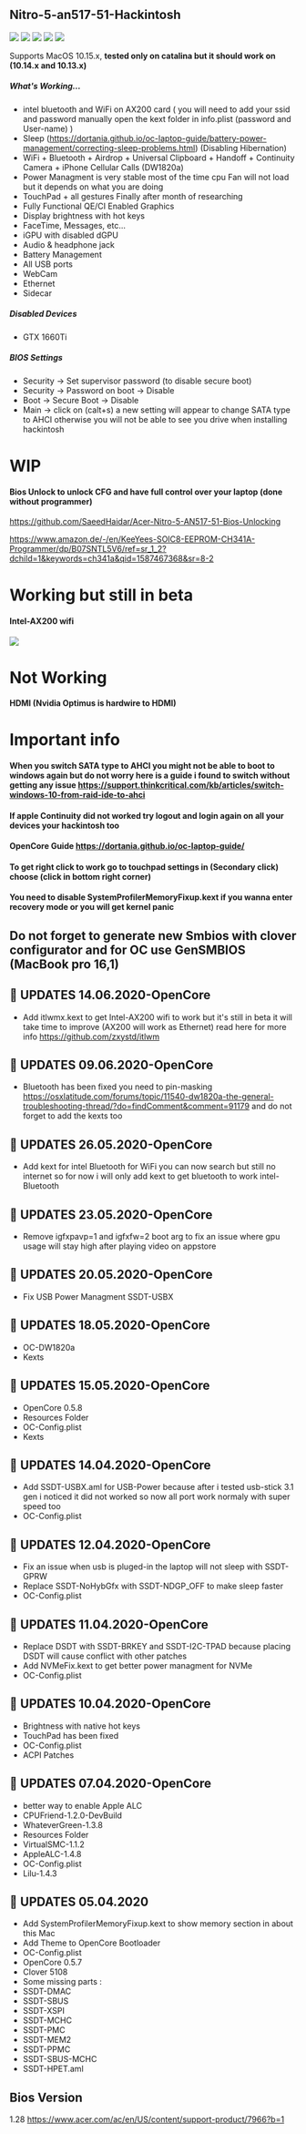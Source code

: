 ## Nitro-5-an517-51-Hackintosh

![](/images/main1.png)
![](/images/11.png)
![](/images/File1.png)
![](/images/File2.png)
![](/images/12.png)


Supports MacOS 10.15.x, **tested only on catalina but it should work on (10.14.x and 10.13.x)**

##### What's Working...
* intel bluetooth and WiFi on AX200 card ( you will need to add your ssid and password manually open the kext folder in info.plist (password and User-name) )
* Sleep (https://dortania.github.io/oc-laptop-guide/battery-power-management/correcting-sleep-problems.html) (Disabling Hibernation)
* WiFi + Bluetooth + Airdrop + Universal Clipboard + Handoff + Continuity Camera + iPhone Cellular Calls (DW1820a)
* Power Managment is very stable most of the time cpu Fan will not load but it depends on what you are doing
* TouchPad + all gestures Finally after month of researching
* Fully Functional QE/CI Enabled Graphics
* Display brightness with hot keys
* FaceTime, Messages, etc...
* iGPU with disabled dGPU
* Audio & headphone jack
* Battery Management
* All USB ports
* WebCam
* Ethernet
* Sidecar
##### Disabled Devices
* GTX 1660Ti
##### BIOS Settings

* Security → Set supervisor password (to disable secure boot)
* Security → Password on boot → Disable
* Boot → Secure Boot → Disable
* Main → click on (calt+s) a new setting will appear to change SATA type to AHCI otherwise you will not be able to see you drive when installing  hackintosh
 # WIP
 ####  Bios Unlock to unlock CFG and have full control over your laptop (done without programmer)
 
 https://github.com/SaeedHaidar/Acer-Nitro-5-AN517-51-Bios-Unlocking
 
 https://www.amazon.de/-/en/KeeYees-SOIC8-EEPROM-CH341A-Programmer/dp/B07SNTL5V6/ref=sr_1_2?dchild=1&keywords=ch341a&qid=1587467368&sr=8-2
# Working but still in beta
#### Intel-AX200 wifi
![](/images/16.png)
# Not Working
####  HDMI (Nvidia Optimus is hardwire to HDMI)
# Important info 
#### When you switch SATA type to AHCI you might not be able to boot to windows again but do not worry here is a guide i found to switch without getting any issue https://support.thinkcritical.com/kb/articles/switch-windows-10-from-raid-ide-to-ahci
#### If apple Continuity did not worked try logout and login again on all your devices your hackintosh too 
#### OpenCore Guide https://dortania.github.io/oc-laptop-guide/
#### To get right click to work go to touchpad settings in (Secondary click) choose (click in bottom right corner)
#### You need to disable SystemProfilerMemoryFixup.kext if you wanna enter recovery mode or you will get kernel panic

## Do not forget to generate new Smbios with clover configurator and for OC use GenSMBIOS (MacBook pro 16,1)
## &#x1F34F;   UPDATES 14.06.2020-OpenCore
* Add itlwmx.kext to get Intel-AX200 wifi to work but it's still in beta it will take time to improve (AX200 will work as Ethernet) read here for more info https://github.com/zxystd/itlwm
## &#x1F34F;   UPDATES 09.06.2020-OpenCore
* Bluetooth has been fixed you need to pin-masking https://osxlatitude.com/forums/topic/11540-dw1820a-the-general-troubleshooting-thread/?do=findComment&comment=91179
and do not forget to add the kexts too 
## &#x1F34F;   UPDATES 26.05.2020-OpenCore
* Add kext for intel Bluetooth for WiFi you can now search but still no internet so for now i will only add kext to get  bluetooth to work intel-Bluetooth
## &#x1F34F;   UPDATES 23.05.2020-OpenCore
* Remove igfxpavp=1 and igfxfw=2 boot arg to fix an issue where gpu usage will stay high after playing video on appstore 
## &#x1F34F;   UPDATES 20.05.2020-OpenCore
* Fix USB Power Managment SSDT-USBX
## &#x1F34F;   UPDATES 18.05.2020-OpenCore
* OC-DW1820a 
* Kexts

## &#x1F34F;   UPDATES 15.05.2020-OpenCore
* OpenCore 0.5.8
* Resources Folder 
* OC-Config.plist
* Kexts
## &#x1F34F;   UPDATES 14.04.2020-OpenCore
* Add SSDT-USBX.aml for USB-Power because after i tested usb-stick 3.1 gen i noticed it did not worked so now all port work   normaly with super speed too 
* OC-Config.plist
## &#x1F34F;   UPDATES 12.04.2020-OpenCore
* Fix an issue when usb is pluged-in the laptop will not sleep with SSDT-GPRW 
* Replace SSDT-NoHybGfx with SSDT-NDGP_OFF to make sleep faster 
* OC-Config.plist

## &#x1F34F;   UPDATES 11.04.2020-OpenCore
* Replace DSDT with SSDT-BRKEY and SSDT-I2C-TPAD because placing DSDT will cause conflict with other patches
* Add NVMeFix.kext to get better power managment for NVMe
* OC-Config.plist

## &#x1F34F;   UPDATES 10.04.2020-OpenCore
* Brightness with native hot keys
* TouchPad has been fixed 
* OC-Config.plist
* ACPI Patches

## &#x1F34F;   UPDATES 07.04.2020-OpenCore
* better way to enable Apple ALC
* CPUFriend-1.2.0-DevBuild
* WhateverGreen-1.3.8
* Resources Folder
* VirtualSMC-1.1.2
* AppleALC-1.4.8
* OC-Config.plist
* Lilu-1.4.3


## &#x1F34F;   UPDATES 05.04.2020
* Add SystemProfilerMemoryFixup.kext to show memory section in about this Mac
* Add Theme to OpenCore Bootloader
* OC-Config.plist
* OpenCore 0.5.7
* Clover 5108
* Some missing parts :
* SSDT-DMAC
* SSDT-SBUS
* SSDT-XSPI
* SSDT-MCHC
* SSDT-PMC
* SSDT-MEM2
* SSDT-PPMC
* SSDT-SBUS-MCHC
* SSDT-HPET.aml

## Bios Version 
1.28 https://www.acer.com/ac/en/US/content/support-product/7966?b=1



